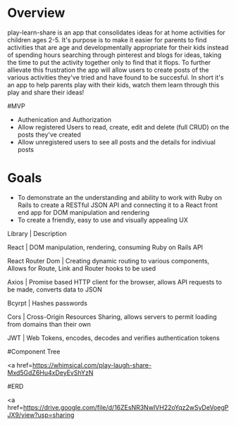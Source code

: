 # Overview
play-learn-share is an app that consolidates ideas for at home activities for children ages 2-5. It's purpose is to make it easier for parents to find activities that are age and developmentally appropriate for their kids instead of spending hours searching through pinterest and blogs for ideas, taking the time to put the activity together only to find that it flops. To further allievate this frustration the app will allow users to create posts of the various activities they've tried and have found to be succesful. In short it's an app to help parents play with their kids, watch them learn through this play and share their ideas!

#MVP
- Authenication and Authorization
- Allow registered Users to read, create, edit and delete (full CRUD) on the posts they've created 
- Allow unregistered users to see all posts and the details for indiviual posts

# Goals
- To demonstrate an the understanding and ability to work with Ruby on Rails to create a RESTful JSON API and connecting it to a React front end app for DOM manipulation and rendering
- To create a friendly, easy to use and visually appealing UX 

Library | Description

React   | DOM manipulation, rendering, consuming Ruby on Rails API

React Router Dom | Creating dynamic routing to various components, Allows for Route, Link and Router hooks to be used

Axios | Promise based HTTP client for the browser, allows API requests to be made, converts data to JSON

Bcyrpt | Hashes passwords

Cors | Cross-Origin Resources Sharing, allows servers to permit loading from domains than their own

JWT | Web Tokens, encodes, decodes and verifies authentication tokens

#Component Tree
 
<a href=https://whimsical.com/play-laugh-share-Mxd5GdZ6Hu4xDeyEvShYzN</a>

#ERD

<a href=https://drive.google.com/file/d/16ZEsNR3NwIVH22oYqz2wSyDeVoegPJX9/view?usp=sharing</a>


